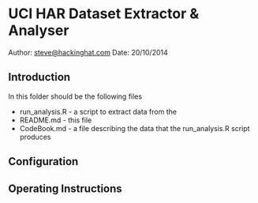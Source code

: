 UCI HAR Dataset Extractor & Analyser
====================================

Author: <steve@hackinghat.com>
Date:   20/10/2014


Introduction
------------

In this folder should be the following files

* run_analysis.R    - a script to extract data from the 
* README.md         - this file
* CodeBook.md       - a file describing the data that the run_analysis.R script produces


Configuration
-------------


Operating Instructions
----------------------

